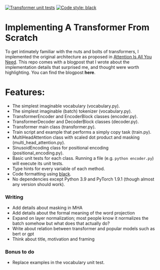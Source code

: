 [![Transformer unit tests](https://github.com/jsbaan/transformer-from-scratch/actions/workflows/unit-tests.yml/badge.svg)](https://github.com/jsbaan/transformer-from-scratch/actions/workflows/unit-tests.yml)
<a href="https://github.com/psf/black"><img alt="Code style: black" src="https://img.shields.io/badge/code%20style-black-000000.svg"></a>

# Implementing A Transformer From Scratch
To get intimately familiar with the nuts and bolts of transformers, I implemented the original architecture as proposed in [Attention Is All You Need](https://arxiv.org/abs/1706.03762). This repo comes with a blogpost that I wrote about the implementation details that surprised me, and thought were worth highlighting. You can find the blogpost **here**.

# Features:
- The simplest imaginable vocabulary (vocabulary.py).
- The simplest imaginable (batch) tokenizer (vocabulary.py).
- TransformerEncoder and EncoderBlock classes (encoder.py).
- TransformerDecoder and DecoderBlock classes (decoder.py).
- Transformer main class (transformer.py).
- Train script and example that performs a simply copy task (train.py).
- MultiHeadAttention class with scaled dot product and masking (multi_head_attention.py).
- SinusoidEncoding class for positional encoding (positional_encoding.py).
- Basic unit tests for each class. Running a file (e.g. `python encoder.py`) will execute its unit tests.
- Type hints for every variable of each method. 
- Code formatting using [black](https://github.com/psf/black).
- No dependencies except Python 3.9 and PyTorch 1.9.1 (though almost any version should work).

### Writing
- Add details about masking in MHA
- Add details about the formal meaning of the word projection
- Expand on layer normalization; most people know it normalizes the batch somehow but what does that actually do?
- Write about relation between transformer and popular models such as bert or gpt
- Think about title, motivation and framing

### Bonus to do
- Replace examples in the vocabulary unit test.